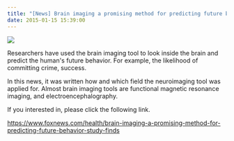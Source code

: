 ```yaml
---
title: "[News] Brain imaging a promising method for predicting future behavior, study finds"
date: 2015-01-15 15:39:00
---
```


![](https://a57.foxnews.com/static.foxnews.com/foxnews.com/content/uploads/2018/09/1862/1048/5905cbf5-brain_power.jpg?ve=1&tl=1#25)

Researchers have used the brain imaging tool to look inside the brain and predict the human's future behavior. For example, the likelihood of committing crime, success. 

In this news, it was written how and which field the neuroimaging tool was applied for. Almost brain imaging tools are functional magnetic resonance imaging, and electroencephalography.

If you interested in, please click the following link.

<https://www.foxnews.com/health/brain-imaging-a-promising-method-for-predicting-future-behavior-study-finds>

